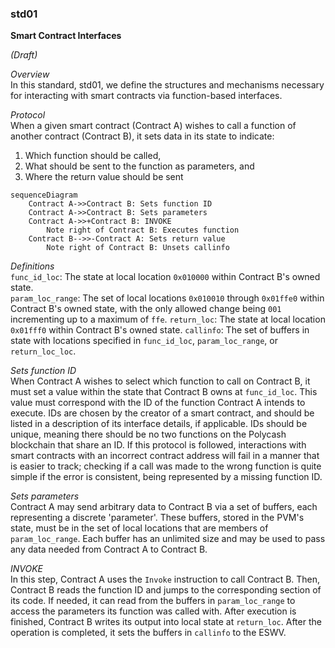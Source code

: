 ### std01

**Smart Contract Interfaces**

*(Draft)*

*Overview*\
In this standard, std01, we define the structures and mechanisms necessary for interacting with smart contracts via function-based interfaces.

*Protocol*\
When a given smart contract (Contract A) wishes to call a function of another contract (Contract B), it sets data in its state to indicate:
1. Which function should be called,
2. What should be sent to the function as parameters, and
3. Where the return value should be sent

```mermaid
sequenceDiagram
    Contract A->>Contract B: Sets function ID
    Contract A->>Contract B: Sets parameters
    Contract A->>+Contract B: INVOKE
        Note right of Contract B: Executes function
    Contract B-->>-Contract A: Sets return value
        Note right of Contract B: Unsets callinfo
```

*Definitions*\
`func_id_loc`: The state at local location `0x010000` within Contract B's owned state.\
`param_loc_range`: The set of local locations `0x010010` through `0x01ffe0` within Contract B's owned state, with the only allowed change being `001` incrementing up to a maximum of `ffe`.
`return_loc`: The state at local location `0x01fff0` within Contract B's owned state.
`callinfo`: The set of buffers in state with locations specified in `func_id_loc`, `param_loc_range`, or `return_loc_loc`.

*Sets function ID*\
When Contract A wishes to select which function to call on Contract B, it must set a value within the state that Contract B owns at `func_id_loc`. This value must correspond with the ID of the function Contract A intends to execute. IDs are chosen by the creator of a smart contract, and should be listed in a description of its interface details, if applicable. IDs should be unique, meaning there should be no two functions on the Polycash blockchain that share an ID. If this protocol is followed, interactions with smart contracts with an incorrect contract address will fail in a manner that is easier to track; checking if a call was made to the wrong function is quite simple if the error is consistent, being represented by a missing function ID.

*Sets parameters*\
Contract A may send arbitrary data to Contract B via a set of buffers, each representing a discrete 'parameter'. These buffers, stored in the PVM's state, must be in the set of local locations that are members of `param_loc_range`. Each buffer has an unlimited size and may be used to pass any data needed from Contract A to Contract B.


*INVOKE*\
In this step, Contract A uses the `Invoke` instruction to call Contract B. Then, Contract B reads the function ID and jumps to the corresponding section of its code. If needed, it can read from the buffers in `param_loc_range` to access the parameters its function was called with. After execution is finished, Contract B writes its output into local state at `return_loc`. After the operation is completed, it sets the buffers in `callinfo` to the ESWV.
